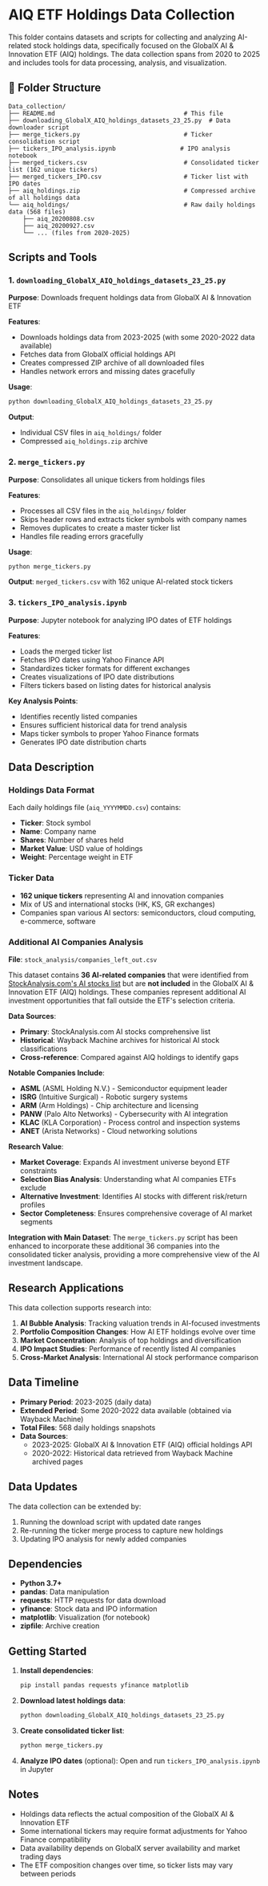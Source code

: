 # AIQ ETF Holdings Data Collection

This folder contains datasets and scripts for collecting and analyzing AI-related stock holdings data, specifically focused on the GlobalX AI & Innovation ETF (AIQ) holdings. The data collection spans from 2020 to 2025 and includes tools for data processing, analysis, and visualization.

## 📁 Folder Structure

```text
Data_collection/
├── README.md                                    # This file
├── downloading_GlobalX_AIQ_holdings_datasets_23_25.py  # Data downloader script
├── merge_tickers.py                             # Ticker consolidation script
├── tickers_IPO_analysis.ipynb                  # IPO analysis notebook
├── merged_tickers.csv                           # Consolidated ticker list (162 unique tickers)
├── merged_tickers_IPO.csv                       # Ticker list with IPO dates
├── aiq_holdings.zip                             # Compressed archive of all holdings data
└── aiq_holdings/                                # Raw daily holdings data (568 files)
    ├── aiq_20200808.csv
    ├── aiq_20200927.csv
    └── ... (files from 2020-2025)
```

## Scripts and Tools

### 1. `downloading_GlobalX_AIQ_holdings_datasets_23_25.py`

**Purpose**: Downloads frequent holdings data from GlobalX AI & Innovation ETF

**Features**:

- Downloads holdings data from 2023-2025 (with some 2020-2022 data available)
- Fetches data from GlobalX official holdings API
- Creates compressed ZIP archive of all downloaded files
- Handles network errors and missing dates gracefully

**Usage**:

```bash
python downloading_GlobalX_AIQ_holdings_datasets_23_25.py
```

**Output**:

- Individual CSV files in `aiq_holdings/` folder
- Compressed `aiq_holdings.zip` archive

### 2. `merge_tickers.py`

**Purpose**: Consolidates all unique tickers from holdings files

**Features**:

- Processes all CSV files in the `aiq_holdings/` folder
- Skips header rows and extracts ticker symbols with company names
- Removes duplicates to create a master ticker list
- Handles file reading errors gracefully

**Usage**:

```bash
python merge_tickers.py
```

**Output**: `merged_tickers.csv` with 162 unique AI-related stock tickers

### 3. `tickers_IPO_analysis.ipynb`

**Purpose**: Jupyter notebook for analyzing IPO dates of ETF holdings

**Features**:

- Loads the merged ticker list
- Fetches IPO dates using Yahoo Finance API
- Standardizes ticker formats for different exchanges
- Creates visualizations of IPO date distributions
- Filters tickers based on listing dates for historical analysis

**Key Analysis Points**:

- Identifies recently listed companies
- Ensures sufficient historical data for trend analysis
- Maps ticker symbols to proper Yahoo Finance formats
- Generates IPO date distribution charts

## Data Description

### Holdings Data Format

Each daily holdings file (`aiq_YYYYMMDD.csv`) contains:

- **Ticker**: Stock symbol
- **Name**: Company name
- **Shares**: Number of shares held
- **Market Value**: USD value of holdings
- **Weight**: Percentage weight in ETF

### Ticker Data

- **162 unique tickers** representing AI and innovation companies
- Mix of US and international stocks (HK, KS, GR exchanges)
- Companies span various AI sectors: semiconductors, cloud computing, e-commerce, software

### Additional AI Companies Analysis

**File**: `stock_analysis/companies_left_out.csv`

This dataset contains **36 AI-related companies** that were identified from [StockAnalysis.com's AI stocks list](https://stockanalysis.com/list/ai-stocks/) but are **not included** in the GlobalX AI & Innovation ETF (AIQ) holdings. These companies represent additional AI investment opportunities that fall outside the ETF's selection criteria.

**Data Sources**:

- **Primary**: StockAnalysis.com AI stocks comprehensive list
- **Historical**: Wayback Machine archives for historical AI stock classifications
- **Cross-reference**: Compared against AIQ holdings to identify gaps

**Notable Companies Include**:

- **ASML** (ASML Holding N.V.) - Semiconductor equipment leader
- **ISRG** (Intuitive Surgical) - Robotic surgery systems
- **ARM** (Arm Holdings) - Chip architecture and licensing
- **PANW** (Palo Alto Networks) - Cybersecurity with AI integration
- **KLAC** (KLA Corporation) - Process control and inspection systems
- **ANET** (Arista Networks) - Cloud networking solutions

**Research Value**:

- **Market Coverage**: Expands AI investment universe beyond ETF constraints
- **Selection Bias Analysis**: Understanding what AI companies ETFs exclude
- **Alternative Investment**: Identifies AI stocks with different risk/return profiles
- **Sector Completeness**: Ensures comprehensive coverage of AI market segments

**Integration with Main Dataset**:
The `merge_tickers.py` script has been enhanced to incorporate these additional 36 companies into the consolidated ticker analysis, providing a more comprehensive view of the AI investment landscape.

## Research Applications

This data collection supports research into:

1. **AI Bubble Analysis**: Tracking valuation trends in AI-focused investments
2. **Portfolio Composition Changes**: How AI ETF holdings evolve over time
3. **Market Concentration**: Analysis of top holdings and diversification
4. **IPO Impact Studies**: Performance of recently listed AI companies
5. **Cross-Market Analysis**: International AI stock performance comparison

## Data Timeline

- **Primary Period**: 2023-2025 (daily data)
- **Extended Period**: Some 2020-2022 data available (obtained via Wayback Machine)
- **Total Files**: 568 daily holdings snapshots
- **Data Sources**:
  - 2023-2025: GlobalX AI & Innovation ETF (AIQ) official holdings API
  - 2020-2022: Historical data retrieved from Wayback Machine archived pages

## Data Updates

The data collection can be extended by:

1. Running the download script with updated date ranges
2. Re-running the ticker merge process to capture new holdings
3. Updating IPO analysis for newly added companies

## Dependencies

- **Python 3.7+**
- **pandas**: Data manipulation
- **requests**: HTTP requests for data download
- **yfinance**: Stock data and IPO information
- **matplotlib**: Visualization (for notebook)
- **zipfile**: Archive creation

## Getting Started

1. **Install dependencies**:

   ```bash
   pip install pandas requests yfinance matplotlib
   ```

2. **Download latest holdings data**:

   ```bash
   python downloading_GlobalX_AIQ_holdings_datasets_23_25.py
   ```

3. **Create consolidated ticker list**:

   ```bash
   python merge_tickers.py
   ```

4. **Analyze IPO dates** (optional):
   Open and run `tickers_IPO_analysis.ipynb` in Jupyter

## Notes

- Holdings data reflects the actual composition of the GlobalX AI & Innovation ETF
- Some international tickers may require format adjustments for Yahoo Finance compatibility
- Data availability depends on GlobalX server availability and market trading days
- The ETF composition changes over time, so ticker lists may vary between periods
